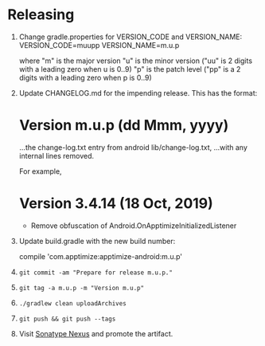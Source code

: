 Releasing
========

1. Change gradle.properties for VERSION_CODE and VERSION_NAME:
   VERSION_CODE=muupp
   VERSION_NAME=m.u.p

   where "m" is the major version
          "u" is the minor version ("uu" is 2 digits with a leading zero when u is 0..9)
          "p" is the patch level ("pp" is a 2 digits with a leading zero when p is 0..9)

2. Update CHANGELOG.md for the impending release. This has the format:

   Version m.u.p (dd Mmm, yyyy)
   ==================================
   ...the change-log.txt entry from android lib/change-log.txt,
   ...with any internal lines removed.
   
   For example,
   
   Version 3.4.14 (18 Oct, 2019)
   ==================================
   * Remove obfuscation of Android.OnApptimizeInitializedListener

3. Update build.gradle with the new build number:

   compile 'com.apptimize:apptimize-android:m.u.p'

4. `git commit -am "Prepare for release m.u.p."`

5. `git tag -a m.u.p -m "Version m.u.p"`

6. `./gradlew clean uploadArchives`

7. `git push && git push --tags`

8. Visit [Sonatype Nexus](https://oss.sonatype.org/) and promote the artifact.
